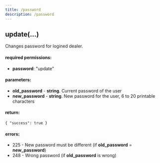 ```yaml
---
title: /password
description: /password
---
```


## update(...)

Changes password for logined dealer. 

#### required permissions:

*   **password**: "update"

#### parameters:

*   **old_password** \- **string**. Current password of the user 
*   **new_password** \- **string**. New password for the user, 6 to 20 printable characters

#### return:

    { "success": true }
    

#### errors:

*   225 - New password must be different (if **old_password** = **new_password**)
*   248 - Wrong password (if **old_password** is wrong)